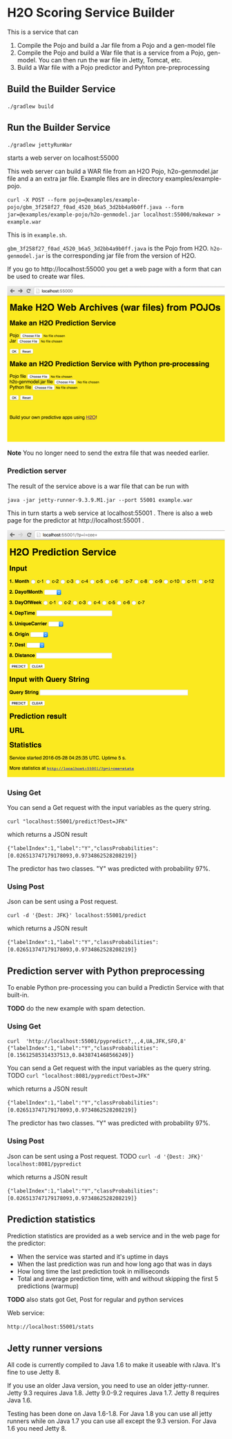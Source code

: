 # H2O Scoring Service Builder
This is a service that can
1. Compile the Pojo and build a Jar file from a Pojo and a gen-model file
2. Compile the Pojo and build a War file that is a service from a Pojo, gen-model.
You can then run the war file in Jetty, Tomcat, etc.
3. Build a War file with a Pojo predictor and Pyhton pre-preprocessing

## Build the Builder Service

`./gradlew build
`
## Run the Builder Service
`./gradlew jettyRunWar
`

starts a web server on localhost:55000

This web server can build a WAR file from an H2O Pojo,
h2o-genmodel.jar file and a an extra jar file. Example files are in
directory examples/example-pojo.

`curl -X POST --form pojo=@examples/example-pojo/gbm_3f258f27_f0ad_4520_b6a5_3d2bb4a9b0ff.java --form jar=@examples/example-pojo/h2o-genmodel.jar localhost:55000/makewar > example.war
`

This is in `example.sh`.


`gbm_3f258f27_f0ad_4520_b6a5_3d2bb4a9b0ff.java` is the Pojo from
H2O. `h2o-genmodel.jar` is the corresponding jar file from the version
of H2O.

If you go to http://localhost:55000 you get a web page with a form that
can be used to create war files.

![Builder service](builder_service.png)

**Note** You no longer need to send the extra file that was needed earlier.

### Prediction server


The result of the service above is a war file that can be run with

`java -jar jetty-runner-9.3.9.M1.jar --port 55001 example.war
`

This in turn starts a web service at localhost:55001 .
There is also a web page for the predictor at http://localhost:55001 .

![Example service](example_service.png)


### Using Get

You can send a Get request with the input variables as the query string.

`curl "localhost:55001/predict?Dest=JFK"`

which returns a JSON result

`{"labelIndex":1,"label":"Y","classProbabilities":[0.026513747179178093,0.9734862528208219]}
`

The predictor has two classes. "Y" was predicted with probability 97%.

### Using Post

Json can be sent using a Post request.

`curl -d '{Dest: JFK}' localhost:55001/predict`

which returns a JSON result

`{"labelIndex":1,"label":"Y","classProbabilities":[0.026513747179178093,0.9734862528208219]}
`

## Prediction server with Python preprocessing

To enable Python pre-processing you can build a Predictin Service with that built-in.

__TODO__ do the new example with spam detection.



### Using Get

```
curl  'http://localhost:55001/pypredict?,,,4,UA,JFK,SFO,8'
{"labelIndex":1,"label":"Y","classProbabilities":[0.15612585314337513,0.8438741468566249]}
```


You can send a Get request with the input variables as the query string.
TODO
`curl "localhost:8081/pypredict?Dest=JFK"`

which returns a JSON result

`{"labelIndex":1,"label":"Y","classProbabilities":[0.026513747179178093,0.9734862528208219]}
`

The predictor has two classes. "Y" was predicted with probability 97%.

### Using Post

Json can be sent using a Post request.
TODO
`curl -d '{Dest: JFK}' localhost:8081/pypredict`

which returns a JSON result

`{"labelIndex":1,"label":"Y","classProbabilities":[0.026513747179178093,0.9734862528208219]}
`

## Prediction statistics

Prediction statistics are provided as a web service and in the web page for the predictor:
 + When the service was started and it's uptime in days
 + When the last prediction was run and how long ago that was in days
 + How long time the last prediction took in milliseconds
 + Total and average prediction time, with and without skipping the first 5 predictions (warmup)

__TODO__ also stats got Get, Post for regular and python services

Web service:

`http://localhost:55001/stats`

## Jetty runner versions

All code is currently compiled to Java 1.6 to make it useable with rJava.
It's fine to use Jetty 8.

If you use an older Java version, you need to use an older
jetty-runner. Jetty 9.3 requires Java 1.8. Jetty 9.0-9.2 requires Java
1.7. Jetty 8 requires Java 1.6. 

Testing has been done on Java 1.6-1.8. For Java 1.8 you can use
all jetty runners while on Java 1.7 you can use all except the 9.3
version. For Java 1.6 you need Jetty 8.

